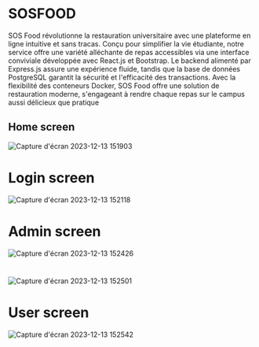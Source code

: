 #  SOSFOOD
SOS Food révolutionne la restauration universitaire avec une plateforme en ligne intuitive et sans tracas. Conçu pour simplifier la vie étudiante, notre service offre une variété alléchante de repas accessibles via une interface conviviale développée avec React.js et Bootstrap. Le backend alimenté par Express.js assure une expérience fluide, tandis que la base de données PostgreSQL garantit la sécurité et l'efficacité des transactions. Avec la flexibilité des conteneurs Docker, SOS Food offre une solution de restauration moderne, s'engageant à rendre chaque repas sur le campus aussi délicieux que pratique
## Home screen
![Capture d'écran 2023-12-13 151903](https://github.com/MontassarTayachi/SOOSFOOD/assets/132301258/8b00c547-fba3-4daf-ba5c-fbe419c4881b)
# Login screen
![Capture d'écran 2023-12-13 152118](https://github.com/MontassarTayachi/SOOSFOOD/assets/132301258/71489757-6f9f-4aca-a5dd-d3719f4c2b92)
# Admin screen
![Capture d'écran 2023-12-13 152426](https://github.com/MontassarTayachi/SOOSFOOD/assets/132301258/cb8db977-4f30-4116-92a2-e691f58ad4ba)
#
![Capture d'écran 2023-12-13 152501](https://github.com/MontassarTayachi/SOOSFOOD/assets/132301258/d61f888d-f20a-4cbc-a99e-cde0e8df80fc)
# User screen
![Capture d'écran 2023-12-13 152542](https://github.com/MontassarTayachi/SOOSFOOD/assets/132301258/de5d3460-199a-4df7-a939-a72cd26be879)

